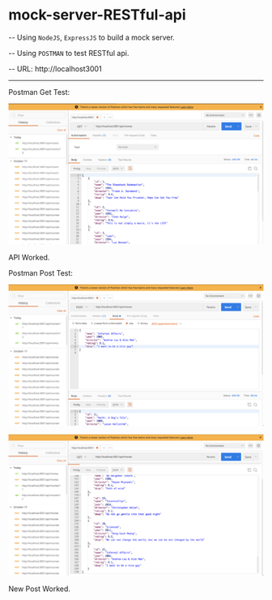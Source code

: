 # mock-server-RESTful-api

-- Using `NodeJS`, `ExpressJS` to build a mock server.  

-- Using `POSTMAN` to test RESTful api.  

-- URL: http://localhost3001  

***

Postman Get Test:  

![alt](https://github.com/zoecooperwei/image-library/blob/master/mock-server/mock-server-get.png)  

API Worked.

Postman Post Test:  

![alt](https://github.com/zoecooperwei/image-library/blob/master/mock-server/mock-server-post1.png)  

![alt](https://github.com/zoecooperwei/image-library/blob/master/mock-server/mock-server-postcheck.png)  

New Post Worked.

